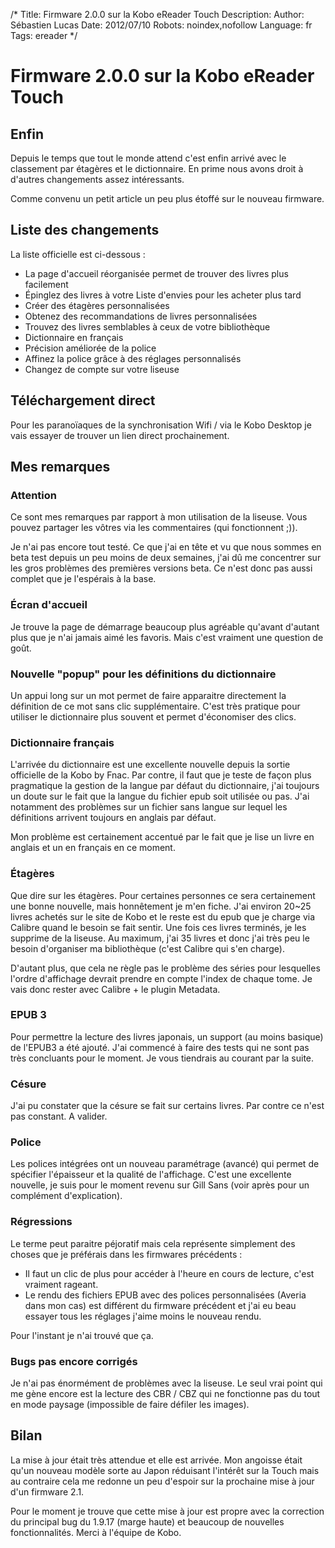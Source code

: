 /*
Title: Firmware 2.0.0 sur la Kobo eReader Touch
Description: 
Author: Sébastien Lucas
Date: 2012/07/10
Robots: noindex,nofollow
Language: fr
Tags: ereader
*/
# Firmware 2.0.0 sur la Kobo eReader Touch

## Enfin
Depuis le temps que tout le monde attend c'est enfin arrivé avec le classement par étagères et le dictionnaire. En prime nous avons droit à d'autres changements assez intéressants.

Comme convenu un petit article un peu plus étoffé sur le nouveau firmware.

## Liste des changements

La liste officielle est ci-dessous :
* La page d'accueil réorganisée permet de trouver des livres plus facilement
* Épinglez des livres à votre Liste d'envies pour les acheter plus tard
* Créer des étagères personnalisées
* Obtenez des recommandations de livres personnalisées
* Trouvez des livres semblables à ceux de votre bibliothèque
* Dictionnaire en français
* Précision améliorée de la police
* Affinez la police grâce à des réglages personnalisés
* Changez de compte sur votre liseuse

## Téléchargement direct

Pour les paranoïaques de la synchronisation Wifi / via le Kobo Desktop je vais essayer de trouver un lien direct prochainement.

## Mes remarques

### Attention
Ce sont mes remarques par rapport à mon utilisation de la liseuse. Vous pouvez partager les vôtres via les commentaires (qui fonctionnent ;)).

Je n'ai pas encore tout testé. Ce que j'ai en tête et vu que nous sommes en beta test depuis un peu moins de deux semaines, j'ai dû me concentrer sur les gros problèmes des premières versions beta. Ce n'est donc pas aussi complet que je l'espérais à la base.

### Écran d'accueil

Je trouve la page de démarrage beaucoup plus agréable qu'avant d'autant plus que je n'ai jamais aimé les favoris. Mais c'est vraiment une question de goût.

### Nouvelle "popup" pour les définitions du dictionnaire

Un appui long sur un mot permet de faire apparaitre directement la définition de ce mot sans clic supplémentaire. C'est très pratique pour utiliser le dictionnaire plus souvent et permet d'économiser des clics.

### Dictionnaire français

L'arrivée du dictionnaire est une excellente nouvelle depuis la sortie officielle de la Kobo by Fnac. Par contre, il faut que je teste de façon plus pragmatique la gestion de la langue par défaut du dictionnaire, j'ai toujours un doute sur le fait que la langue du fichier epub soit utilisée ou pas. J'ai notamment des problèmes sur un fichier sans langue sur lequel les définitions arrivent toujours en anglais par défaut.

Mon problème est certainement accentué par le fait que je lise un livre en anglais et un en français en ce moment.

### Étagères

Que dire sur les étagères. Pour certaines personnes ce sera certainement une bonne nouvelle, mais honnêtement je m'en fiche. J'ai environ 20~25 livres achetés sur le site de Kobo et le reste est du epub que je charge via Calibre quand le besoin se fait sentir. Une fois ces livres terminés, je les supprime de la liseuse. Au maximum, j'ai 35 livres et donc j'ai très peu le besoin d'organiser ma bibliothèque (c'est Calibre qui s'en charge).

D'autant plus, que cela ne règle pas le problème des séries pour lesquelles l'ordre d'affichage devrait prendre en compte l'index de chaque tome. Je vais donc rester avec Calibre + le plugin Metadata.

### EPUB 3

Pour permettre la lecture des livres japonais, un support (au moins basique) de l'EPUB3 a été ajouté. J'ai commencé à faire des tests qui ne sont pas très concluants pour le moment. Je vous tiendrais au courant par la suite. 

### Césure

J'ai pu constater que la césure se fait sur certains livres. Par contre ce n'est pas constant. A valider.

### Police

Les polices intégrées ont un nouveau paramétrage (avancé) qui permet de spécifier l'épaisseur et la qualité de l'affichage. C'est une excellente nouvelle, je suis pour le moment revenu sur Gill Sans (voir après pour un complément d'explication).

### Régressions

Le terme peut paraitre péjoratif mais cela représente simplement des choses que je préférais dans les firmwares précédents :
* Il faut un clic de plus pour accéder à l'heure en cours de lecture, c'est vraiment rageant.
* Le rendu des fichiers EPUB avec des polices personnalisées (Averia dans mon cas) est différent du firmware précédent et j'ai eu beau essayer tous les réglages j'aime moins le nouveau rendu.

Pour l'instant je n'ai trouvé que ça.

### Bugs pas encore corrigés

Je n'ai pas énormément de problèmes avec la liseuse. Le seul vrai point qui me gène encore est la lecture des CBR / CBZ qui ne fonctionne pas du tout en mode paysage (impossible de faire défiler les images).

## Bilan

La mise à jour était très attendue et elle est arrivée. Mon angoisse était qu'un nouveau modèle sorte au Japon réduisant l'intérêt sur la Touch mais au contraire cela me redonne un peu d'espoir sur la prochaine mise à jour d'un firmware 2.1.

Pour le moment je trouve que cette mise à jour est propre avec la correction du principal bug du 1.9.17 (marge haute) et beaucoup de nouvelles fonctionnalités. Merci à l'équipe de Kobo.
